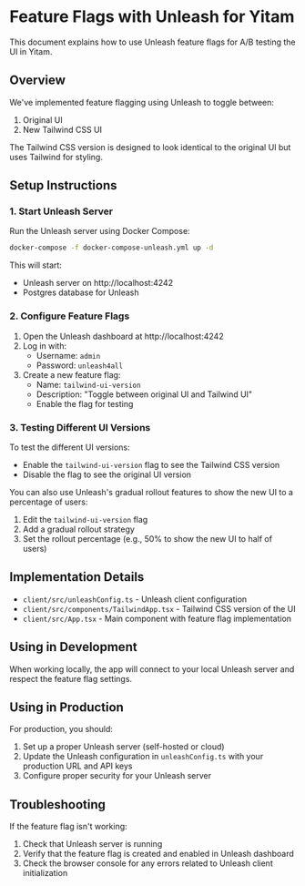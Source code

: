 # Feature Flags with Unleash for Yitam

This document explains how to use Unleash feature flags for A/B testing the UI in Yitam.

## Overview

We've implemented feature flagging using Unleash to toggle between:
1. Original UI
2. New Tailwind CSS UI

The Tailwind CSS version is designed to look identical to the original UI but uses Tailwind for styling.

## Setup Instructions

### 1. Start Unleash Server

Run the Unleash server using Docker Compose:

```bash
docker-compose -f docker-compose-unleash.yml up -d
```

This will start:
- Unleash server on http://localhost:4242
- Postgres database for Unleash

### 2. Configure Feature Flags

1. Open the Unleash dashboard at http://localhost:4242
2. Log in with:
   - Username: `admin`
   - Password: `unleash4all`
3. Create a new feature flag:
   - Name: `tailwind-ui-version`
   - Description: "Toggle between original UI and Tailwind UI"
   - Enable the flag for testing
   
### 3. Testing Different UI Versions

To test the different UI versions:
- Enable the `tailwind-ui-version` flag to see the Tailwind CSS version
- Disable the flag to see the original UI version

You can also use Unleash's gradual rollout features to show the new UI to a percentage of users:
1. Edit the `tailwind-ui-version` flag
2. Add a gradual rollout strategy
3. Set the rollout percentage (e.g., 50% to show the new UI to half of users)

## Implementation Details

- `client/src/unleashConfig.ts` - Unleash client configuration
- `client/src/components/TailwindApp.tsx` - Tailwind CSS version of the UI
- `client/src/App.tsx` - Main component with feature flag implementation

## Using in Development

When working locally, the app will connect to your local Unleash server and respect the feature flag settings.

## Using in Production

For production, you should:
1. Set up a proper Unleash server (self-hosted or cloud)
2. Update the Unleash configuration in `unleashConfig.ts` with your production URL and API keys
3. Configure proper security for your Unleash server

## Troubleshooting

If the feature flag isn't working:
1. Check that Unleash server is running
2. Verify that the feature flag is created and enabled in Unleash dashboard
3. Check the browser console for any errors related to Unleash client initialization 